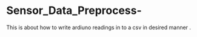 # Sensor_Data_Preprocess-
This is about how to write ardiuno readings in to  a csv in desired manner . 
